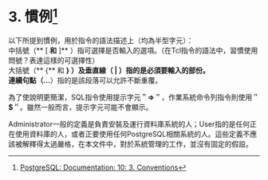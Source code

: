 # 3. 慣例[^1]

以下所提到慣例，用於指令的語法描述上（均為半型字元）：  
中括號（** \[ **和** \]** ）指可選擇是否輸入的選項。（在Tcl指令的語法中，習慣使用問號？表達這樣的可選擇性）  
大括號（** {** 和 **} **）及垂直線（** \| **）指的是必須要輸入的部份。  
連續句點（**...**）指的是該段落可以允許不斷重覆。

為了使說明更簡潔，SQL指令使用提示字元＂**=&gt;**＂，作業系統命令列指令則使用＂**$**＂。雖然一般而言，提示字元可能不會顯示。

Administrator一般的定義是負責安裝及運行資料庫系統的人；User指的是任何正在使用資料庫的人，或者正要使用任何PostgreSQL相關系統的人。這些定義不應該被解釋得太過嚴格，在本文件中，對於系統管理的工作，並沒有固定的假設。

[^1]: [PostgreSQL: Documentation: 10: 3. Conventions](https://www.postgresql.org/docs/10/static/notation.html)

